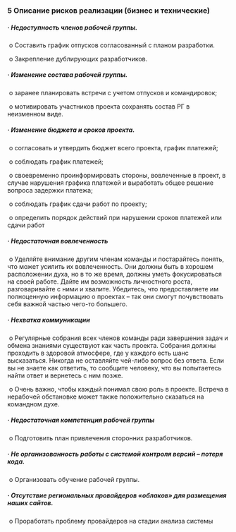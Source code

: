 ### 5 Описание рисков реализации (бизнес и технические)

 

##### ·     Недоступность членов рабочей группы.

​		o  Составить график отпусков согласованный с планом разработки.

​		o  Закрепление дублирующих разработчиков.

##### ·     Изменение состава рабочей группы.

​		o  заранее планировать встречи с учетом отпусков и командировок;

​		o  мотивировать участников проекта сохранять состав РГ в неизменном виде.

##### ·     Изменение бюджета и сроков проекта.

​		o  согласовать и утвердить бюджет всего проекта, график платежей;

​		o  соблюдать график платежей;

​		o  своевременно проинформировать стороны, вовлеченные в проект, в случае нарушения графика 			платежей и выработать общее решение вопроса задержки платежа;

​		o  соблюдать график сдачи работ по проекту;

​		o  определить порядок действий при нарушении сроков платежей или сдачи работ

##### ·     Недостаточная вовлеченность

​		o  Уделяйте внимание другим членам команды и постарайтесь понять, что может усилить их 		вовлеченность. Они должны быть в хорошем расположении духа, но в то же время, должны уметь фокусироваться на своей работе. Дайте им возможность личностного роста, разговаривайте с ними и хвалите. Убедитесь, что предоставляете им полноценную информацию о проектах – так они смогут почувствовать себя важной частью чего-то большего.

##### ·     Нехватка коммуникации

​		o  Регулярные собрания всех членов команды ради завершения задач и обмена знаниями существуют как часть проекта. Собрания должны проходить в здоровой атмосфере, где у каждого есть шанс высказаться. Никогда не оставляйте чей-либо вопрос без ответа. Если вы не знаете как ответить, то сообщите человеку, что вы попытаетесь найти ответ и вернетесь с ним позже.

​		o  Очень важно, чтобы каждый понимал свою роль в проекте. Встреча в нерабочей обстановке может также положительно сказаться на командном духе.

##### ·     Недостаточная компетенция рабочей группы

​		o  Подготовить план привлечения сторонних разработчиков.

##### ·     Не организованность работы с системой контроля версий – потеря кода.

​		o  Организовать обучение рабочей группы.

##### ·     Отсутствие региональных провайдеров «облаков» для размещения наших сайтов.

​		o  Проработать проблему провайдеров на стадии анализа системы

 